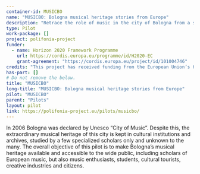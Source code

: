 ```yaml
---
container-id: MUSICBO
name: "MUSICBO: Bologna musical heritage stories from Europe"
description: "Retrace the role of music in the city of Bologna from a socio-cultural perspective."
type: Pilot
work-package: []
project: polifonia-project
funder:
  - name: Horizon 2020 Framework Programme
    url: https://cordis.europa.eu/programme/id/H2020-EC
    grant-agreement: "https://cordis.europa.eu/project/id/101004746"
credits: "This project has received funding from the European Union’s Horizon 2020 research and innovation programme under grant agreement N. 101004746."
has-part: []
# Do not remove the below.
title: "MUSICBO"
long-title: "MUSICBO: Bologna musical heritage stories from Europe"
pilot: "MUSICBO"
parent: "Pilots"
layout: pilot
link: https://polifonia-project.eu/pilots/musicbo/
--- 
```


In 2006 Bologna was declared by Unesco “City of Music”. Despite this, the extraordinary musical heritage of this city is kept in cultural institutions and archives, studied by a few specialized scholars only and unknown to the many.  The overall objective of this pilot is to make Bologna’s musical heritage available and accessible to the wide public, including scholars of European music, but also music enthusiasts, students, cultural tourists, creative industries and citizens. 
